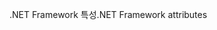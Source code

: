 <span data-ttu-id="22b46-101">.NET Framework 특성</span><span class="sxs-lookup"><span data-stu-id="22b46-101">.NET Framework attributes</span></span>